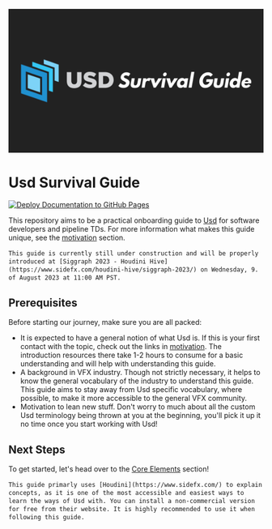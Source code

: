 
![](../UsdSurvivalGuide.png#center)

# Usd Survival Guide
[![Deploy Documentation to GitHub Pages](https://github.com/LucaScheller/VFX-UsdAssetResolver/actions/workflows/mdbook.yml/badge.svg)](https://github.com/LucaScheller/VFX-UsdSurvivalGuide/actions/workflows/mdbook.yml)

This repository aims to be a practical onboarding guide to [Usd](https://openusd.org/release/index.html) for software developers and pipeline TDs.
For more information what makes this guide unique, see the [motivation](../introduction/motivation.md) section.

```admonish warning
This guide is currently still under construction and will be properly introduced at [Siggraph 2023 - Houdini Hive](https://www.sidefx.com/houdini-hive/siggraph-2023/) on Wednesday, 9. of August 2023 at 11:00 AM PST.
```

## Prerequisites
Before starting our journey, make sure you are all packed:
- It is expected to have a general notion of what Usd is. If this is your first contact with the topic, check out the links in [motivation](../introduction/motivation.md). The introduction resources there take 1-2 hours to consume for a basic understanding and will help with understanding this guide.
- A background in VFX industry. Though not strictly necessary, it helps to know the general vocabulary of the industry to understand this guide. This guide aims to stay away from Usd specific vocabulary, where possible, to make it more accessible to the general VFX community.
- Motivation to lean new stuff. Don't worry to much about all the custom Usd terminology being thrown at you at the beginning, you'll pick it up it no time once you start working with Usd!

## Next Steps
To get started, let's head over to the [Core Elements](../core/overview.md) section!

```admonish tip
This guide primarly uses [Houdini](https://www.sidefx.com/) to explain concepts, as it is one of the most accessible and easiest ways to learn the ways of Usd with. You can install a non-commercial version for free from their website. It is highly recommended to use it when following this guide.
```


